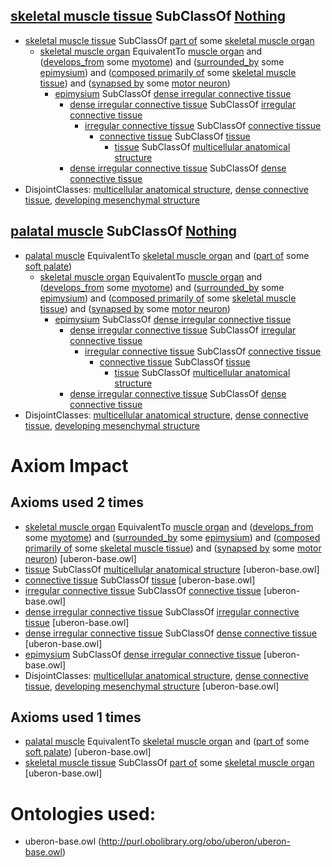 ## [skeletal muscle tissue](http://purl.obolibrary.org/obo/UBERON_0001134) SubClassOf [Nothing](http://www.w3.org/2002/07/owl#Nothing) ##

  - [skeletal muscle tissue](http://purl.obolibrary.org/obo/UBERON_0001134) SubClassOf [part of](http://purl.obolibrary.org/obo/BFO_0000050) some [skeletal muscle organ](http://purl.obolibrary.org/obo/UBERON_0014892)
    - [skeletal muscle organ](http://purl.obolibrary.org/obo/UBERON_0014892) EquivalentTo [muscle organ](http://purl.obolibrary.org/obo/UBERON_0001630) and ([develops_from](http://purl.obolibrary.org/obo/RO_0002202) some [myotome](http://purl.obolibrary.org/obo/UBERON_0003082)) and ([surrounded_by](http://purl.obolibrary.org/obo/RO_0002219) some [epimysium](http://purl.obolibrary.org/obo/UBERON_0011899)) and ([composed primarily of](http://purl.obolibrary.org/obo/RO_0002473) some [skeletal muscle tissue](http://purl.obolibrary.org/obo/UBERON_0001134)) and ([synapsed by](http://purl.obolibrary.org/obo/uberon/core#synapsed_by) some [motor neuron](http://purl.obolibrary.org/obo/CL_0000100))
      - [epimysium](http://purl.obolibrary.org/obo/UBERON_0011899) SubClassOf [dense irregular connective tissue](http://purl.obolibrary.org/obo/UBERON_0011822)
        - [dense irregular connective tissue](http://purl.obolibrary.org/obo/UBERON_0011822) SubClassOf [irregular connective tissue](http://purl.obolibrary.org/obo/UBERON_0011821)
          - [irregular connective tissue](http://purl.obolibrary.org/obo/UBERON_0011821) SubClassOf [connective tissue](http://purl.obolibrary.org/obo/UBERON_0002384)
            - [connective tissue](http://purl.obolibrary.org/obo/UBERON_0002384) SubClassOf [tissue](http://purl.obolibrary.org/obo/UBERON_0000479)
              - [tissue](http://purl.obolibrary.org/obo/UBERON_0000479) SubClassOf [multicellular anatomical structure](http://purl.obolibrary.org/obo/UBERON_0010000)
        - [dense irregular connective tissue](http://purl.obolibrary.org/obo/UBERON_0011822) SubClassOf [dense connective tissue](http://purl.obolibrary.org/obo/UBERON_0011823)
  -  DisjointClasses: [multicellular anatomical structure](http://purl.obolibrary.org/obo/UBERON_0010000), [dense connective tissue](http://purl.obolibrary.org/obo/UBERON_0011823), [developing mesenchymal structure](http://purl.obolibrary.org/obo/UBERON_0017650)


## [palatal muscle](http://purl.obolibrary.org/obo/UBERON_0003682) SubClassOf [Nothing](http://www.w3.org/2002/07/owl#Nothing) ##

  - [palatal muscle](http://purl.obolibrary.org/obo/UBERON_0003682) EquivalentTo [skeletal muscle organ](http://purl.obolibrary.org/obo/UBERON_0014892) and ([part of](http://purl.obolibrary.org/obo/BFO_0000050) some [soft palate](http://purl.obolibrary.org/obo/UBERON_0001733))
    - [skeletal muscle organ](http://purl.obolibrary.org/obo/UBERON_0014892) EquivalentTo [muscle organ](http://purl.obolibrary.org/obo/UBERON_0001630) and ([develops_from](http://purl.obolibrary.org/obo/RO_0002202) some [myotome](http://purl.obolibrary.org/obo/UBERON_0003082)) and ([surrounded_by](http://purl.obolibrary.org/obo/RO_0002219) some [epimysium](http://purl.obolibrary.org/obo/UBERON_0011899)) and ([composed primarily of](http://purl.obolibrary.org/obo/RO_0002473) some [skeletal muscle tissue](http://purl.obolibrary.org/obo/UBERON_0001134)) and ([synapsed by](http://purl.obolibrary.org/obo/uberon/core#synapsed_by) some [motor neuron](http://purl.obolibrary.org/obo/CL_0000100))
      - [epimysium](http://purl.obolibrary.org/obo/UBERON_0011899) SubClassOf [dense irregular connective tissue](http://purl.obolibrary.org/obo/UBERON_0011822)
        - [dense irregular connective tissue](http://purl.obolibrary.org/obo/UBERON_0011822) SubClassOf [irregular connective tissue](http://purl.obolibrary.org/obo/UBERON_0011821)
          - [irregular connective tissue](http://purl.obolibrary.org/obo/UBERON_0011821) SubClassOf [connective tissue](http://purl.obolibrary.org/obo/UBERON_0002384)
            - [connective tissue](http://purl.obolibrary.org/obo/UBERON_0002384) SubClassOf [tissue](http://purl.obolibrary.org/obo/UBERON_0000479)
              - [tissue](http://purl.obolibrary.org/obo/UBERON_0000479) SubClassOf [multicellular anatomical structure](http://purl.obolibrary.org/obo/UBERON_0010000)
        - [dense irregular connective tissue](http://purl.obolibrary.org/obo/UBERON_0011822) SubClassOf [dense connective tissue](http://purl.obolibrary.org/obo/UBERON_0011823)
  -  DisjointClasses: [multicellular anatomical structure](http://purl.obolibrary.org/obo/UBERON_0010000), [dense connective tissue](http://purl.obolibrary.org/obo/UBERON_0011823), [developing mesenchymal structure](http://purl.obolibrary.org/obo/UBERON_0017650)

# Axiom Impact 
## Axioms used 2 times
- [skeletal muscle organ](http://purl.obolibrary.org/obo/UBERON_0014892) EquivalentTo [muscle organ](http://purl.obolibrary.org/obo/UBERON_0001630) and ([develops_from](http://purl.obolibrary.org/obo/RO_0002202) some [myotome](http://purl.obolibrary.org/obo/UBERON_0003082)) and ([surrounded_by](http://purl.obolibrary.org/obo/RO_0002219) some [epimysium](http://purl.obolibrary.org/obo/UBERON_0011899)) and ([composed primarily of](http://purl.obolibrary.org/obo/RO_0002473) some [skeletal muscle tissue](http://purl.obolibrary.org/obo/UBERON_0001134)) and ([synapsed by](http://purl.obolibrary.org/obo/uberon/core#synapsed_by) some [motor neuron](http://purl.obolibrary.org/obo/CL_0000100)) [uberon-base.owl]
- [tissue](http://purl.obolibrary.org/obo/UBERON_0000479) SubClassOf [multicellular anatomical structure](http://purl.obolibrary.org/obo/UBERON_0010000) [uberon-base.owl]
- [connective tissue](http://purl.obolibrary.org/obo/UBERON_0002384) SubClassOf [tissue](http://purl.obolibrary.org/obo/UBERON_0000479) [uberon-base.owl]
- [irregular connective tissue](http://purl.obolibrary.org/obo/UBERON_0011821) SubClassOf [connective tissue](http://purl.obolibrary.org/obo/UBERON_0002384) [uberon-base.owl]
- [dense irregular connective tissue](http://purl.obolibrary.org/obo/UBERON_0011822) SubClassOf [irregular connective tissue](http://purl.obolibrary.org/obo/UBERON_0011821) [uberon-base.owl]
- [dense irregular connective tissue](http://purl.obolibrary.org/obo/UBERON_0011822) SubClassOf [dense connective tissue](http://purl.obolibrary.org/obo/UBERON_0011823) [uberon-base.owl]
- [epimysium](http://purl.obolibrary.org/obo/UBERON_0011899) SubClassOf [dense irregular connective tissue](http://purl.obolibrary.org/obo/UBERON_0011822) [uberon-base.owl]
-  DisjointClasses: [multicellular anatomical structure](http://purl.obolibrary.org/obo/UBERON_0010000), [dense connective tissue](http://purl.obolibrary.org/obo/UBERON_0011823), [developing mesenchymal structure](http://purl.obolibrary.org/obo/UBERON_0017650) [uberon-base.owl]

## Axioms used 1 times
- [palatal muscle](http://purl.obolibrary.org/obo/UBERON_0003682) EquivalentTo [skeletal muscle organ](http://purl.obolibrary.org/obo/UBERON_0014892) and ([part of](http://purl.obolibrary.org/obo/BFO_0000050) some [soft palate](http://purl.obolibrary.org/obo/UBERON_0001733)) [uberon-base.owl]
- [skeletal muscle tissue](http://purl.obolibrary.org/obo/UBERON_0001134) SubClassOf [part of](http://purl.obolibrary.org/obo/BFO_0000050) some [skeletal muscle organ](http://purl.obolibrary.org/obo/UBERON_0014892) [uberon-base.owl]



# Ontologies used: 
- uberon-base.owl (http://purl.obolibrary.org/obo/uberon/uberon-base.owl)
